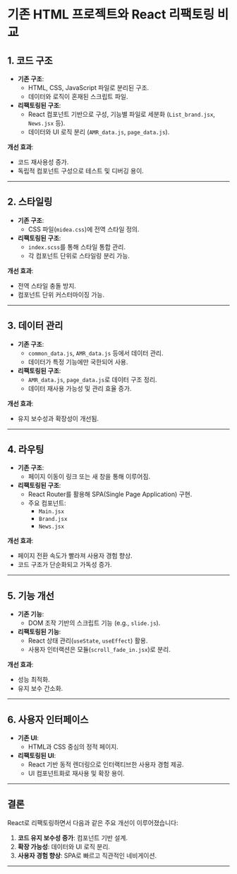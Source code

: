 # **기존 HTML 프로젝트와 React 리팩토링 비교**

## **1. 코드 구조**
- **기존 구조**:
  - HTML, CSS, JavaScript 파일로 분리된 구조.
  - 데이터와 로직이 혼재된 스크립트 파일.
- **리팩토링된 구조**:
  - React 컴포넌트 기반으로 구성, 기능별 파일로 세분화 (`List_brand.jsx`, `News.jsx` 등).
  - 데이터와 UI 로직 분리 (`AMR_data.js`, `page_data.js`).

**개선 효과**:
- 코드 재사용성 증가.
- 독립적 컴포넌트 구성으로 테스트 및 디버깅 용이.

---

## **2. 스타일링**
- **기존 구조**:
  - CSS 파일(`midea.css`)에 전역 스타일 정의.
- **리팩토링된 구조**:
  - `index.scss`를 통해 스타일 통합 관리.
  - 각 컴포넌트 단위로 스타일링 분리 가능.

**개선 효과**:
- 전역 스타일 충돌 방지.
- 컴포넌트 단위 커스터마이징 가능.

---

## **3. 데이터 관리**
- **기존 구조**:
  - `common_data.js`, `AMR_data.js` 등에서 데이터 관리.
  - 데이터가 특정 기능에만 국한되어 사용.
- **리팩토링된 구조**:
  - `AMR_data.js`, `page_data.js`로 데이터 구조 정리.
  - 데이터 재사용 가능성 및 관리 효율 증가.

**개선 효과**:
- 유지 보수성과 확장성이 개선됨.

---

## **4. 라우팅**
- **기존 구조**:
  - 페이지 이동이 링크 또는 새 창을 통해 이루어짐.
- **리팩토링된 구조**:
  - React Router를 활용해 SPA(Single Page Application) 구현.
  - 주요 컴포넌트:
    - `Main.jsx`
    - `Brand.jsx`
    - `News.jsx`

**개선 효과**:
- 페이지 전환 속도가 빨라져 사용자 경험 향상.
- 코드 구조가 단순화되고 가독성 증가.

---

## **5. 기능 개선**
- **기존 기능**:
  - DOM 조작 기반의 스크립트 기능 (e.g., `slide.js`).
- **리팩토링된 기능**:
  - React 상태 관리(`useState`, `useEffect`) 활용.
  - 사용자 인터랙션은 모듈(`scroll_fade_in.jsx`)로 분리.

**개선 효과**:
- 성능 최적화.
- 유지 보수 간소화.

---

## **6. 사용자 인터페이스**
- **기존 UI**:
  - HTML과 CSS 중심의 정적 페이지.
- **리팩토링된 UI**:
  - React 기반 동적 렌더링으로 인터랙티브한 사용자 경험 제공.
  - UI 컴포넌트화로 재사용 및 확장 용이.

---

## **결론**
React로 리팩토링하면서 다음과 같은 주요 개선이 이루어졌습니다:
1. **코드 유지 보수성 증가**: 컴포넌트 기반 설계.
2. **확장 가능성**: 데이터와 UI 로직 분리.
3. **사용자 경험 향상**: SPA로 빠르고 직관적인 네비게이션.

---


